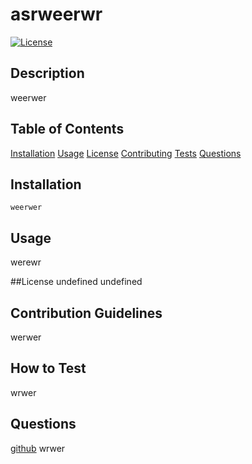 # asrweerwr
[![License](https://img.shields.io/badge/License-Apache%202.0-blue.svg)](https://opensource.org/licenses/Apache-2.0)
## Description 
weerwer

## Table of Contents
[Installation](#Installation)
[Usage](#Usage)
[License](#License)
[Contributing](#Contribution-Guidelines)
[Tests](#How-To-Test)
[Questions](#Questions)


## Installation
```weerwer```


## Usage
werewr

##License
undefined
undefined


## Contribution Guidelines
werwer


## How to Test
wrwer


## Questions
[github](https://github.com/werwr)
wrwer  
